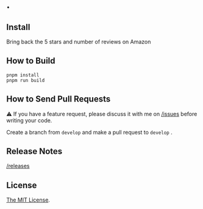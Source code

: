 # .

## Install


Bring back the 5 stars and number of reviews on Amazon

## How to Build

```
pnpm install
pnpm run build
```

## How to Send Pull Requests

⚠️ If you have a feature request, please discuss it with me on [/issues](https://github.com/Cside/rakuten-pr-blocker/issues) before writing your code.

Create a branch from `develop` and make a pull request to `develop` .

## Release Notes

[/releases](https://github.com/Cside/rakuten-pr-blocker/releases)

## License

[The MIT License](/LICENSE).
